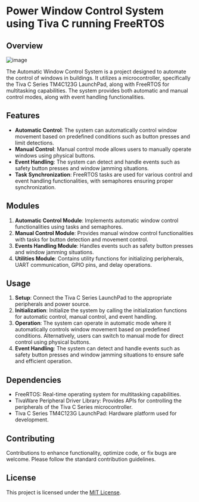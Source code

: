 # Power Window Control System using Tiva C running FreeRTOS

## Overview
![image](https://github.com/DedRec/RTOS-project/assets/89746218/e84e8485-1a43-477e-8813-11b3d628de34)

The Automatic Window Control System is a project designed to automate the control of windows in buildings. It utilizes a microcontroller, specifically the Tiva C Series TM4C123G LaunchPad, along with FreeRTOS for multitasking capabilities. The system provides both automatic and manual control modes, along with event handling functionalities.

## Features
- **Automatic Control**: The system can automatically control window movement based on predefined conditions such as button presses and limit detections.
- **Manual Control**: Manual control mode allows users to manually operate windows using physical buttons.
- **Event Handling**: The system can detect and handle events such as safety button presses and window jamming situations.
- **Task Synchronization**: FreeRTOS tasks are used for various control and event handling functionalities, with semaphores ensuring proper synchronization.

## Modules
1. **Automatic Control Module**: Implements automatic window control functionalities using tasks and semaphores.
2. **Manual Control Module**: Provides manual window control functionalities with tasks for button detection and movement control.
3. **Events Handling Module**: Handles events such as safety button presses and window jamming situations.
4. **Utilities Module**: Contains utility functions for initializing peripherals, UART communication, GPIO pins, and delay operations.

## Usage
1. **Setup**: Connect the Tiva C Series LaunchPad to the appropriate peripherals and power source.
2. **Initialization**: Initialize the system by calling the initialization functions for automatic control, manual control, and event handling.
3. **Operation**: The system can operate in automatic mode where it automatically controls window movement based on predefined conditions. Alternatively, users can switch to manual mode for direct control using physical buttons.
4. **Event Handling**: The system can detect and handle events such as safety button presses and window jamming situations to ensure safe and efficient operation.

## Dependencies
- FreeRTOS: Real-time operating system for multitasking capabilities.
- TivaWare Peripheral Driver Library: Provides APIs for controlling the peripherals of the Tiva C Series microcontroller.
- Tiva C Series TM4C123G LaunchPad: Hardware platform used for development.

## Contributing
Contributions to enhance functionality, optimize code, or fix bugs are welcome. Please follow the standard contribution guidelines.

## License
This project is licensed under the [MIT License](LICENSE).
